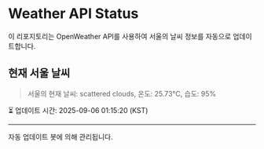 
# Weather API Status

이 리포지토리는 OpenWeather API를 사용하여 서울의 날씨 정보를 자동으로 업데이트합니다.

## 현재 서울 날씨
> 서울의 현재 날씨: scattered clouds, 온도: 25.73°C, 습도: 95%

⏳ 업데이트 시간: 2025-09-06 01:15:20 (KST)

---
자동 업데이트 봇에 의해 관리됩니다.
